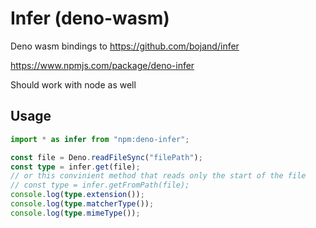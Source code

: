 # Infer (deno-wasm)

Deno wasm bindings to https://github.com/bojand/infer

https://www.npmjs.com/package/deno-infer

Should work with node as well

## Usage

```ts
import * as infer from "npm:deno-infer";

const file = Deno.readFileSync("filePath");
const type = infer.get(file);
// or this convinient method that reads only the start of the file
// const type = infer.getFromPath(file);
console.log(type.extension());
console.log(type.matcherType());
console.log(type.mimeType());
```

